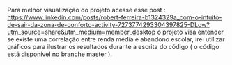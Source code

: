 Para melhor visualização do projeto acesse esse post : https://www.linkedin.com/posts/robert-ferreira-b1324329a_com-o-intuito-de-sair-da-zona-de-conforto-activity-7273774293304397825-DLow?utm_source=share&utm_medium=member_desktop o projeto visa entender se existe uma correlação entre renda média e abandono escolar, irei utilizar gráficos para ilustrar os resultados durante a escrita do código ( o código está disponível no branche master ).
